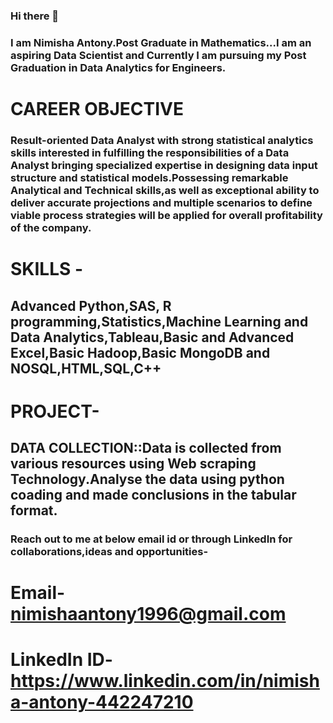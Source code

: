 ### Hi there 👋
### I am Nimisha Antony.Post Graduate in Mathematics...I am an aspiring Data Scientist and Currently I am pursuing my Post Graduation in Data Analytics for Engineers.

# CAREER OBJECTIVE
### Result-oriented Data Analyst with strong statistical analytics skills interested in fulfilling the responsibilities of a Data Analyst bringing specialized expertise in designing data input structure and statistical models.Possessing remarkable Analytical and Technical skills,as well as exceptional ability to deliver accurate projections and multiple scenarios to define viable process strategies will be applied for overall profitability of the company.

# SKILLS -
## Advanced Python,SAS, R programming,Statistics,Machine Learning and Data Analytics,Tableau,Basic and Advanced Excel,Basic Hadoop,Basic MongoDB and NOSQL,HTML,SQL,C++
# PROJECT-
## DATA COLLECTION::Data is collected from various resources using Web scraping Technology.Analyse the data using python coading and made conclusions in the tabular format.
### Reach out to me at below email id or through LinkedIn for collaborations,ideas and opportunities-
# Email- nimishaantony1996@gmail.com
# LinkedIn ID-https://www.linkedin.com/in/nimisha-antony-442247210

